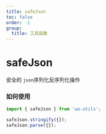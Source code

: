 ```yaml
---
title: safeJson
toc: false
order: -1
group:
  title: 工具函数
---
```


# safeJson

安全的 `json`序列化反序列化操作

### 如何使用

```typescript
import { safeJson } from 'wa-utils';

safeJson.stringify({});
safeJson.parse({});
```
